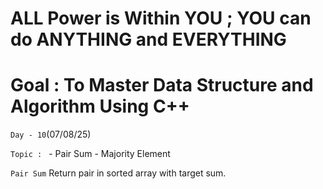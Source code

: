 # ALL Power is Within YOU ; YOU can do ANYTHING and EVERYTHING

# Goal : To Master Data Structure and Algorithm Using C++

`Day - 10`(07/08/25)

`Topic : ` - Pair Sum
           - Majority Element 

`Pair Sum` 
    Return pair in sorted array with target sum.